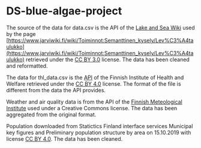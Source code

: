 # DS-blue-algae-project

The source of the data for data.csv is the API of the [Lake and Sea Wiki](https://www.jarviwiki.fi) used by the page
[https://www.jarviwiki.fi/wiki/Toiminnot:Semanttinen_kysely/Lev%C3%A4taulukko](https://www.jarviwiki.fi/wiki/Toiminnot:Semanttinen_kysely/Lev%C3%A4taulukko) retrieved under the [CC BY 3.0](https://creativecommons.org/licenses/by/3.0/)
license. The data has been cleaned and reformatted.

The data for thl_data.csv is the [API](https://yhteistyotilat.fi/wiki08/display/THLKA/The+description+of+THL%27s+open+data+API) of the Finnish Institute of Health and Welfare
retrieved under the [CC BY 4.0](https://creativecommons.org/licenses/by/4.0/deed.en)
license. The format of the file is different from the
data the API provides.

Weather and air quality data is from the API of the
[Finnish Meteological Institute](https://en.ilmatieteenlaitos.fi/)
used under a Creative Commons license. The data has been aggregated
from the original format.

Population downloaded from Statictics Finland interface services
Municipal key figures and Preliminary population structure by area
on 15.10.2019 with license [CC BY 4.0](https://creativecommons.org/licenses/by/4.0/deed.en).
The data has been cleaned.

